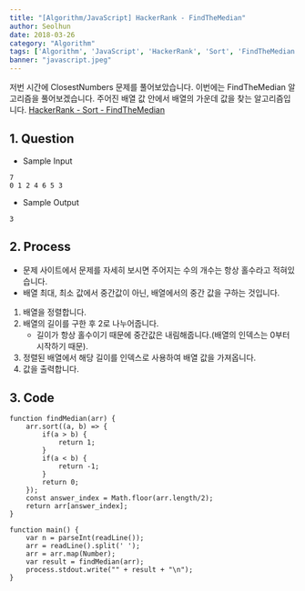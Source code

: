 ```yaml
---
title: "[Algorithm/JavaScript] HackerRank - FindTheMedian"
author: Seolhun
date: 2018-03-26
category: "Algorithm"
tags: ['Algorithm', 'JavaScript', 'HackerRank', 'Sort', 'FindTheMedian']
banner: "javascript.jpeg"
---
```


저번 시간에 ClosestNumbers 문제를 풀어보았습니다.
이번에는 FindTheMedian 알고리즘을 풀어보겠습니다.
주어진 배열 값 안에서 배열의 가운데 값을 찾는 알고리즘입니다.
[HackerRank - Sort - FindTheMedian](https://www.hackerrank.com/challenges/find-the-median/problem)


## 1. Question
- Sample Input
```
7
0 1 2 4 6 5 3
```

- Sample Output
```
3
```

## 2. Process
- 문제 사이트에서 문제를 자세히 보시면 주어지는 수의 개수는 항상 홀수라고 적혀있습니다.
- 배열 최대, 최소 값에서 중간값이 아닌, 배열에서의 중간 값을 구하는 것입니다.
1. 배열을 정렬합니다.
2. 배열의 길이를 구한 후 2로 나누어줍니다.
    - 길이가 항상 홀수이기 때문에 중간값은 내림해줍니다.(배열의 인덱스는 0부터 시작하기 때문).
3. 정렬된 배열에서 해당 길이를 인덱스로 사용하여 배열 값을 가져옵니다.
4. 값을 출력합니다.

## 3. Code
```tsx
function findMedian(arr) {
    arr.sort((a, b) => {
        if(a > b) {
            return 1;
        }
        if(a < b) {
            return -1;
        }
        return 0;
    });
    const answer_index = Math.floor(arr.length/2);
    return arr[answer_index];
}

function main() {
    var n = parseInt(readLine());
    arr = readLine().split(' ');
    arr = arr.map(Number);
    var result = findMedian(arr);
    process.stdout.write("" + result + "\n");
}
```
